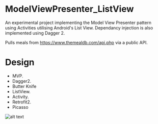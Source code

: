 # ModelViewPresenter_ListView

An experimental project implementing the Model View Presenter pattern using Activities utilising Android's List View. Dependancy injection is also implemented using Dagger 2. 

Pulls meals from https://www.themealdb.com/api.php via a public API.

# Design
* MVP.
* Dagger2.
* Butter Knife
* ListView.
* Activity.
* Retrofit2.
* Picasso

![alt text](http://oliverbcurtis.co.uk/images/ModelViewPresenter_ListView/MVP_ListView.png)


